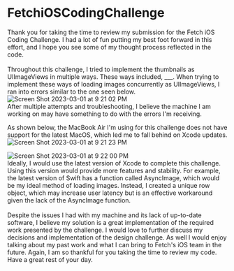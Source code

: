 # FetchiOSCodingChallenge
Thank you for taking the time to review my submission for the Fetch iOS Coding Challenge. I had a lot of fun putting my best foot forward in this effort, and I hope you see some of my thought process reflected in the code. 
</br>
</br>
Throughout this challenge, I tried to implement the thumbnails as UIImageViews in multiple ways. These ways included, ___. When trying to implement these ways of loading images concurrently as UIImageViews, I ran into errors similar to the one seen below. 
</br>
![Screen Shot 2023-03-01 at 9 21 02 PM](https://user-images.githubusercontent.com/114269636/222332226-407b5e56-888a-4ae0-a786-6f61191fae82.png)
</br>
After multiple attempts and troubleshooting, I believe the machine I am working on may have something to do with the errors I'm receiving. 
</br>

As shown below, the MacBook Air I'm using for this challenge does not have support for the latest MacOS, which led me to fall behind on Xcode updates.
</br>
![Screen Shot 2023-03-01 at 9 21 23 PM](https://user-images.githubusercontent.com/114269636/222332038-baad636a-02a4-402a-b312-a3193b62a40e.png)
</br>


![Screen Shot 2023-03-01 at 9 22 00 PM](https://user-images.githubusercontent.com/114269636/222332108-867a7a84-9794-465e-b2eb-b63da6e6d34d.png)
</br>
Ideally, I would use the latest version of Xcode to complete this challenge. Using this version would provide more features and stability. For example, the latest version of Swift has a function called AsyncImage, which would be my ideal method of loading images. Instead, I created a unique row object, which may increase user latency but is an effective workaround given the lack of the AsyncImage function.
</br>
</br>
Despite the issues I had with my machine and its lack of up-to-date software, I believe my solution is a great implementation of the required work presented by the challenge. I would love to further discuss my decisions and implementation of the design challenge. As well I would enjoy talking about my past work and what I can bring to Fetch's iOS team in the future. Again, I am so thankful for you taking the time to review my code. Have a great rest of your day.
